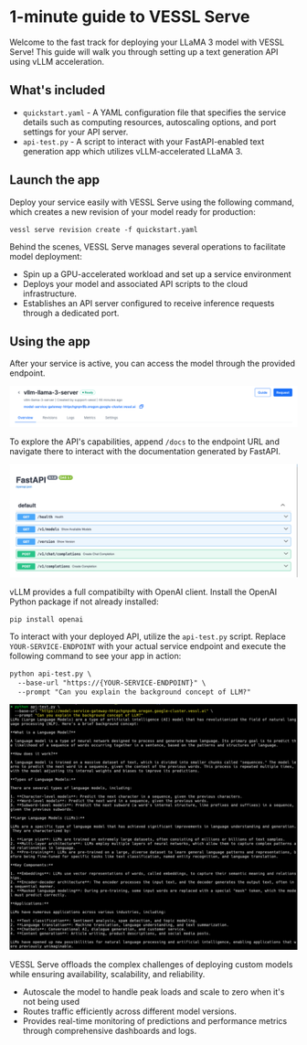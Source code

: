 # 1-minute guide to VESSL Serve

Welcome to the fast track for deploying your LLaMA 3 model with VESSL Serve! This guide will walk you through setting up a text generation API using vLLM acceleration.

## What's included
* `quickstart.yaml` - A YAML configuration file that specifies the service details such as computing resources, autoscaling options, and port settings for your API server.
* `api-test.py` - A script to interact with your FastAPI-enabled text generation app which utilizes vLLM-accelerated LLaMA 3.

## Launch the app
Deploy your service easily with VESSL Serve using the following command, which creates a new revision of your model ready for production:
```
vessl serve revision create -f quickstart.yaml
```
Behind the scenes, VESSL Serve manages several operations to facilitate model deployment:

* Spin up a GPU-accelerated workload and set up a service environment
* Deploys your model and associated API scripts to the cloud infrastructure.
* Establishes an API server configured to receive inference requests through a dedicated port.

## Using the app
After your service is active, you can access the model through the provided endpoint.

![](assets/endpoint.png)

To explore the API's capabilities, append `/docs` to the endpoint URL and navigate there to interact with the documentation generated by FastAPI.
 
![](assets/fastapi.png)

vLLM provides a full compatibilty with OpenAI client. Install the OpenAI Python package if not already installed:

```
pip install openai
```
To interact with your deployed API, utilize the `api-test.py` script. Replace `YOUR-SERVICE-ENDPOINT` with your actual service endpoint and execute the following command to see your app in action:

```
python api-test.py \
  --base-url "https://{YOUR-SERVICE-ENDPOINT}" \
  --prompt "Can you explain the background concept of LLM?"
```

![](assets/result.png)

VESSL Serve offloads the complex challenges of deploying custom models while ensuring availability, scalability, and reliability.
* Autoscale the model to handle peak loads and scale to zero when it's not being used
* Routes traffic efficiently across different model versions.
* Provides real-time monitoring of predictions and performance metrics through comprehensive dashboards and logs.